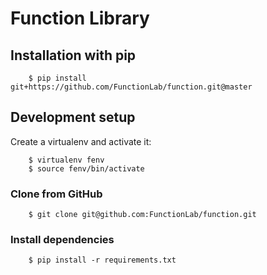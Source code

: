 # Function Library

## Installation with pip

        $ pip install git+https://github.com/FunctionLab/function.git@master
        
## Development setup

Create a virtualenv and activate it:

        $ virtualenv fenv
        $ source fenv/bin/activate
    
### Clone from GitHub

        $ git clone git@github.com:FunctionLab/function.git
        
### Install dependencies

        $ pip install -r requirements.txt
        
        
